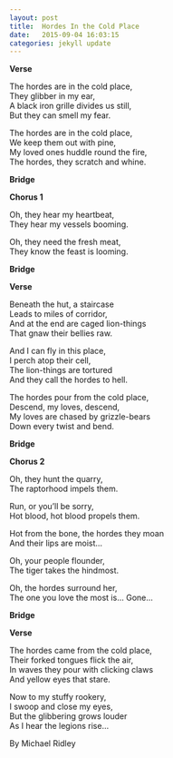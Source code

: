 ```yaml
---
layout: post
title:  Hordes In the Cold Place
date:   2015-09-04 16:03:15
categories: jekyll update
---
```


**Verse**

The hordes are in the cold place, <br>
They glibber in my ear, <br>
A black iron grille divides us still, <br>
But they can smell my fear.

The hordes are in the cold place, <br>
We keep them out with pine, <br>
My loved ones huddle round the fire, <br>
The hordes, they scratch and whine.

**Bridge**

**Chorus 1**

Oh, they hear my heartbeat, <br>
They hear my vessels booming.

Oh, they need the fresh meat, <br>
They know the feast is looming.

**Bridge**

**Verse**

Beneath the hut, a staircase  <br>
Leads to miles of corridor, <br>
And at the end are caged lion-things <br>
That gnaw their bellies raw.

And I can fly in this place, <br>
I perch atop their cell, <br>
The lion-things are tortured <br>
And they call the hordes to hell.

The hordes pour from the cold place, <br>
Descend, my loves, descend, <br>
My loves are chased by grizzle-bears <br>
Down every twist and bend.

**Bridge**

**Chorus 2**

Oh, they hunt the quarry, <br>
The raptorhood impels them.

Run, or you’ll be sorry, <br>
Hot blood, hot blood propels them.

Hot from the bone, the hordes they moan <br>
And their lips are moist…

Oh, your people flounder, <br>
The tiger takes the hindmost.

Oh, the hordes surround her, <br>
The one you love the most is...
Gone...

**Bridge**

**Verse**

The hordes came from the cold place, <br>
Their forked tongues flick the air, <br>
In waves they pour with clicking claws <br>
And yellow eyes that stare.

Now to my stuffy rookery, <br>
I swoop and close my eyes, <br>
But the glibbering grows louder <br>
As I hear the legions rise…

By Michael Ridley

